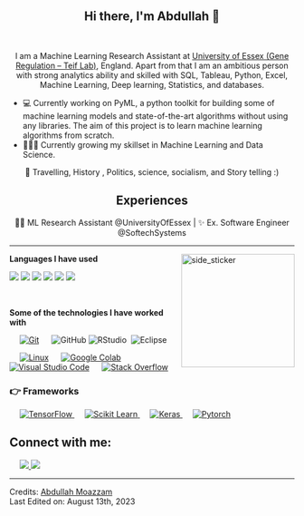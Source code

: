 <br>
<div align="center">
<h2 align="center">Hi there, I'm Abdullah 👋</h1>
<br>

I am a Machine Learning Research Assistant at [University of Essex (Gene Regulation – Teif Lab)](https://generegulation.org/), England. Apart from that I am an ambitious person with strong analytics ability and skilled with SQL, Tableau, Python, Excel, Machine Learning, Deep learning, Statistics, and databases.
</div>

- 💻 Currently working on PyML, a python toolkit for building some of machine learning models and state-of-the-art algorithms without using any libraries. The aim of this project is to learn machine learning algorithms from scratch.
- 👨🏽‍💻 Currently growing my skillset in Machine Learning and Data Science.
<div align="center">
🎨 Travelling, History , Politics, science, socialism, and Story telling :)
</div>

<h2 align="center"> Experiences </h1>
<div align="center">
👨‍💻 ML Research Assistant @UniversityOfEssex | ✨ Ex. Software Engineer @SoftechSystems
</div>
</div>

<hr>
<img align="right" width=200px height=200px alt="side_sticker" src="https://media.giphy.com/media/TEnXkcsHrP4YedChhA/giphy.gif" />


**Languages I have used**
<p>
<img src="https://img.shields.io/badge/-C-000000?style=flat&logo=C"/>
<img src="https://img.shields.io/badge/-C++-000000?style=flat&logo=C%2B%2B&logoColor=00599C"/>
<img src="https://img.shields.io/badge/-Java-000000?style=flat&logo=Java&logoColor=007396"/>
<img src="https://img.shields.io/badge/-Python-000000?style=flat&logo=python"/>
<img src="https://img.shields.io/badge/R-276DC3?style=for-the-badge&logo=r&logoColor=white"/>
<img src="https://img.shields.io/badge/-SQL-000000?style=flat&logo=MySQL"/>
</p>
<br>

**Some of the technologies I have worked with**

&emsp;
    <a href="#"><img alt="Git" src="https://img.shields.io/badge/-Git-000000?style=flat&logo=git&logoColor=F05032"></a>
    &emsp;
![GitHub](https://img.shields.io/badge/-GitHub-000000?style=flat&logo=github&logoColor=FFFFFF)
![RStudio](https://img.shields.io/badge/-RStudio-05122A?style=flat&logo=rstudio)&nbsp;
![Eclipse](https://img.shields.io/badge/-Eclipse-05122A?style=flat&logo=eclipse-ide&logoColor=2C2255)

&emsp;
    <a href="#"><img alt="Linux" src="https://img.shields.io/badge/Linux-FCC624?style=for-the-badge&logo=linux&logoColor=black"></a>
  &emsp;
    <a href="#"><img alt="Google Colab" src="https://img.shields.io/badge/Colab-F9AB00?style=for-the-badge&logo=googlecolab&color=525252"></a>
  &emsp;
    <a href="#"><img alt="Visual Studio Code" src="https://img.shields.io/badge/Visual_Studio_Code-0078D4?style=for-the-badge&logo=visual%20studio%20code&logoColor=white"></a>
  &emsp;
    <a href="#"><img alt="Stack Overflow" src="https://img.shields.io/badge/Stack_Overflow-FE7A16?style=for-the-badge&logo=stack-overflow&logoColor=white"></a>
    &emsp;

### 👉 Frameworks
<p align="left"> 
  &emsp; 
  <a href="https://www.tensorflow.org/" target="_blank"> 
   <img alt="TensorFlow" src="https://img.shields.io/badge/TensorFlow-FF6F00?style=for-the-badge&logo=TensorFlow&logoColor=white">
  </a>   
  &emsp;
  <a href="https://scikit-learn.org/" target="_blank">
    <img alt="Scikit Learn" src="https://img.shields.io/badge/scikit_learn-F7931E?style=for-the-badge&logo=scikit-learn&logoColor=white">
  </a> 
   &emsp;
  <a href="https://keras.io/" target="_blank"> 
    <img alt="Keras" src="https://img.shields.io/badge/Keras-D00000?style=for-the-badge&logo=Keras&logoColor=white"/>
  </a>
  &emsp;
  <a href="https://pytorch.org/" target="_blank"> 
    <img alt="Pytorch" src="https://img.shields.io/badge/PyTorch-EE4C2C?style=for-the-badge&logo=PyTorch&logoColor=white"/>
  </a>
</p>


## Connect with me:

<p align="left"> 
  &emsp; 
<a href="mailto:abdullahmoazzam467@gmail.com?subject=[GitHub]%20🔥%20profile%20contact&body=Hello">
<img src="https://img.shields.io/badge/e‑mail-D14836.svg?style=for-the-badge&logo=GMail&logoColor=white"/>
</a> 
<a href="https://linkedin.com/in/abdullahmoazzam467">
 <img src="https://img.shields.io/badge/linkedin-0077B5.svg?style=for-the-badge&logo=linkedin&logoColor=white"/>
</a>


-----
Credits: [Abdullah Moazzam](https://github.com/abdullahm467)\
Last Edited on: August 13th, 2023
